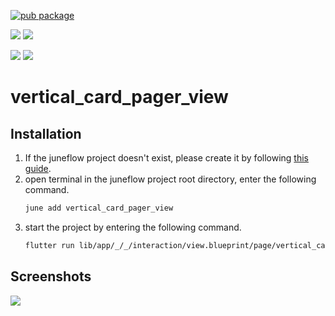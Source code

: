 [![pub package](https://img.shields.io/pub/v/vertical_card_pager_view.svg)](https://pub.dartlang.org/packages/vertical_card_pager_view)

[![](https://img.shields.io/badge/Module-Hub-007bff?style=for-the-badge&logo=flutter)](https://module.juneflow.org/)
[![](https://img.shields.io/badge/View-Hub-007bff?style=for-the-badge&logo=flutter)](https://view.juneflow.org/)

[![](https://img.shields.io/badge/DISCORD-JOIN%20SERVER-5663F7?style=for-the-badge&logo=discord&logoColor=white)](https://discord.gg/zXXHvAXCug)
[![](https://img.shields.io/badge/KakaoTalk-Join%20Room-FEE500?style=for-the-badge&logo=kakao)](https://open.kakao.com/o/gEwrffbg)
# vertical_card_pager_view

##  Installation
1. If the juneflow project doesn't exist, please create it by following [this guide](https://doc.juneflow.org/).
2. open terminal in the juneflow project root directory, enter the following command.
    ```bash
    june add vertical_card_pager_view
    ```
3. start the project by entering the following command.
    ```bash
    flutter run lib/app/_/_/interaction/view.blueprint/page/vertical_card_pager_view/_/view.dart -d chrome
    ```

## Screenshots
![](https://github.com/juneview-songdo/vertical_card_pager_view/assets/21379657/51308eba-2ba3-420c-96fb-a27dedabc4de)

